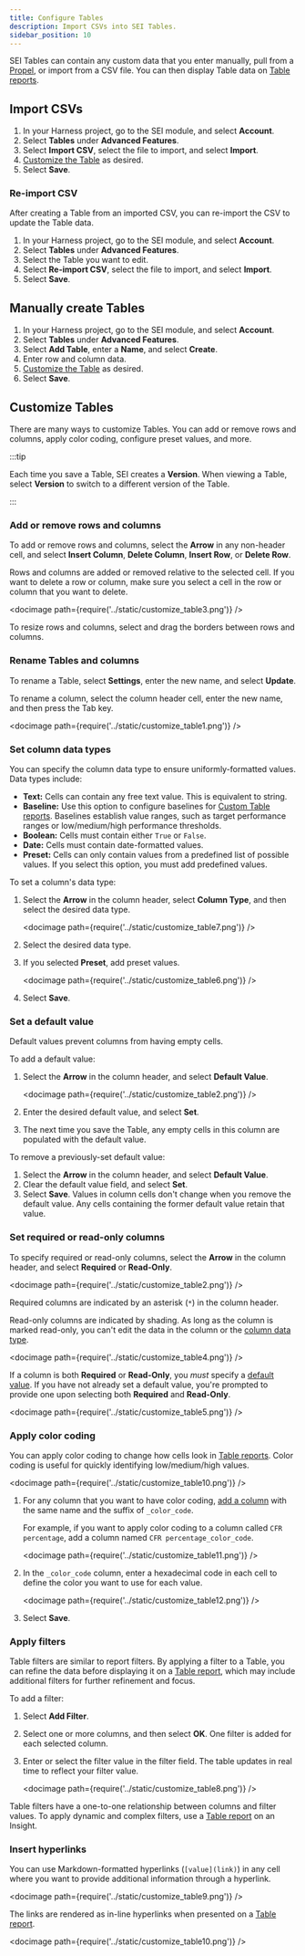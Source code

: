 ```yaml
---
title: Configure Tables
description: Import CSVs into SEI Tables.
sidebar_position: 10
---
```


SEI Tables can contain any custom data that you enter manually, pull from a [Propel](./propels-overview.md), or import from a CSV file. You can then display Table data on [Table reports](./table-reports.md).

## Import CSVs

1. In your Harness project, go to the SEI module, and select **Account**.
2. Select **Tables** under **Advanced Features**.
3. Select **Import CSV**, select the file to import, and select **Import**.
4. [Customize the Table](#customize-tables) as desired.
5. Select **Save**.

### Re-import CSV

After creating a Table from an imported CSV, you can re-import the CSV to update the Table data.

1. In your Harness project, go to the SEI module, and select **Account**.
2. Select **Tables** under **Advanced Features**.
3. Select the Table you want to edit.
4. Select **Re-import CSV**, select the file to import, and select **Import**.
5. Select **Save**.

## Manually create Tables

1. In your Harness project, go to the SEI module, and select **Account**.
2. Select **Tables** under **Advanced Features**.
3. Select **Add Table**, enter a **Name**, and select **Create**.
4. Enter row and column data.
5. [Customize the Table](#customize-tables) as desired.
6. Select **Save**.

## Customize Tables

There are many ways to customize Tables. You can add or remove rows and columns, apply color coding, configure preset values, and more.

:::tip

Each time you save a Table, SEI creates a **Version**. When viewing a Table, select **Version** to switch to a different version of the Table.

:::

### Add or remove rows and columns

To add or remove rows and columns, select the **Arrow** in any non-header cell, and select **Insert Column**, **Delete Column**, **Insert Row**, or **Delete Row**.

Rows and columns are added or removed relative to the selected cell. If you want to delete a row or column, make sure you select a cell in the row or column that you want to delete.

<!-- ![](../static/customize_table3.png) -->

<docimage path={require('../static/customize_table3.png')} />

To resize rows and columns, select and drag the borders between rows and columns.

### Rename Tables and columns

To rename a Table, select **Settings**, enter the new name, and select **Update**.

To rename a column, select the column header cell, enter the new name, and then press the Tab key.

<!-- ![](../static/customize_table1.png) -->

<docimage path={require('../static/customize_table1.png')} />

### Set column data types

You can specify the column data type to ensure uniformly-formatted values. Data types include:

* **Text:** Cells can contain any free text value. This is equivalent to string.
* **Baseline:** Use this option to configure baselines for [Custom Table reports](./table-reports.md). Baselines establish value ranges, such as target performance ranges or low/medium/high performance thresholds.
* **Boolean:** Cells must contain either `True` or `False`.
* **Date:** Cells must contain date-formatted values.
* **Preset:** Cells can only contain values from a predefined list of possible values. If you select this option, you must add predefined values.

To set a column's data type:

1. Select the **Arrow** in the column header, select **Column Type**, and then select the desired data type.

   <!-- ![](../static/customize_table7.png) -->

   <docimage path={require('../static/customize_table7.png')} />

2. Select the desired data type.
3. If you selected **Preset**, add preset values.

   <!-- ![](../static/customize_table6.png) -->

   <docimage path={require('../static/customize_table6.png')} />

4. Select **Save**.

### Set a default value

Default values prevent columns from having empty cells.

To add a default value:

1. Select the **Arrow** in the column header, and select **Default Value**.

   <!-- ![](../static/customize_table2.png) -->

   <docimage path={require('../static/customize_table2.png')} />

2. Enter the desired default value, and select **Set**.
3. The next time you save the Table, any empty cells in this column are populated with the default value.

To remove a previously-set default value:

1. Select the **Arrow** in the column header, and select **Default Value**.
2. Clear the default value field, and select **Set**.
3. Select **Save**. Values in column cells don't change when you remove the default value. Any cells containing the former default value retain that value.

### Set required or read-only columns

To specify required or read-only columns, select the **Arrow** in the column header, and select **Required** or **Read-Only**.

<!-- ![](../static/customize_table2.png) -->

<docimage path={require('../static/customize_table2.png')} />

Required columns are indicated by an asterisk (`*`) in the column header.

Read-only columns are indicated by shading. As long as the column is marked read-only, you can't edit the data in the column or the [column data type](#set-column-data-types).

<!-- ![](../static/customize_table4.png) -->

<docimage path={require('../static/customize_table4.png')} />

If a column is both **Required** or **Read-Only**, you *must* specify a [default value](#set-a-default-value). If you have not already set a default value, you're prompted to provide one upon selecting both **Required** and **Read-Only**.

<!-- ![](../static/customize_table5.png) -->

<docimage path={require('../static/customize_table5.png')} />

### Apply color coding

You can apply color coding to change how cells look in [Table reports](./table-reports.md). Color coding is useful for quickly identifying low/medium/high values.

<!-- ![](../static/customize_table10.png) -->

<docimage path={require('../static/customize_table10.png')} />

1. For any column that you want to have color coding, [add a column](#add-or-remove-rows-and-columns) with the same name and the suffix of `_color_code`.

   For example, if you want to apply color coding to a column called `CFR percentage`, add a column named `CFR percentage_color_code`.

   <!-- ![](../static/customize_table11.png) -->

   <docimage path={require('../static/customize_table11.png')} />

2. In the `_color_code` column, enter a hexadecimal code in each cell to define the color you want to use for each value.

   <!-- ![](../static/customize_table12.png) -->

   <docimage path={require('../static/customize_table12.png')} />

3. Select **Save**.

### Apply filters

Table filters are similar to report filters. By applying a filter to a Table, you can refine the data before displaying it on a [Table report](./table-reports.md), which may include additional filters for further refinement and focus.

To add a filter:

1. Select **Add Filter**.
2. Select one or more columns, and then select **OK**. One filter is added for each selected column.
3. Enter or select the filter value in the filter field. The table updates in real time to reflect your filter value.

   <!-- ![](../static/customize_table8.png) -->

   <docimage path={require('../static/customize_table8.png')} />

Table filters have a one-to-one relationship between columns and filter values. To apply dynamic and complex filters, use a [Table report](./table-reports.md) on an Insight.

### Insert hyperlinks

You can use Markdown-formatted hyperlinks (`[value](link)`) in any cell where you want to provide additional information through a hyperlink.

<!-- ![](../static/customize_table9.png) -->

<docimage path={require('../static/customize_table9.png')} />

The links are rendered as in-line hyperlinks when presented on a [Table report](./table-reports.md).

<!-- ![](../static/customize_table10.png) -->

<docimage path={require('../static/customize_table10.png')} />
